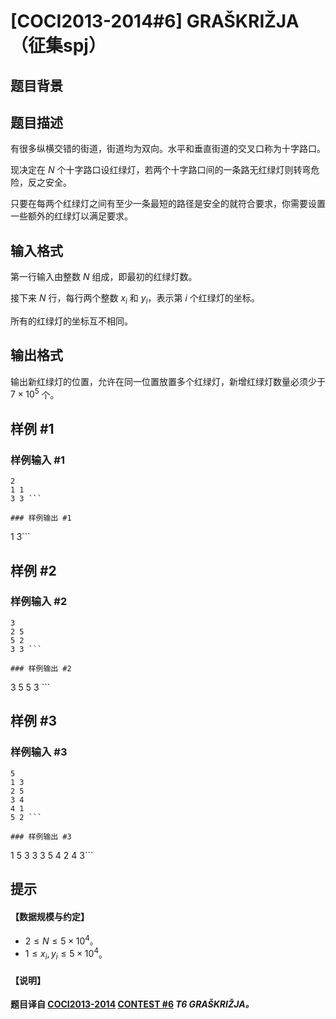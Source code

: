 # [COCI2013-2014#6] GRAŠKRIŽJA（征集spj）

## 题目背景



## 题目描述

有很多纵横交错的街道，街道均为双向。水平和垂直街道的交叉口称为十字路口。

现决定在 $N$ 个十字路口设红绿灯，若两个十字路口间的一条路无红绿灯则转弯危险，反之安全。

只要在每两个红绿灯之间有至少一条最短的路径是安全的就符合要求，你需要设置一些额外的红绿灯以满足要求。

## 输入格式

第一行输入由整数 $N$ 组成，即最初的红绿灯数。

接下来 $N$ 行，每行两个整数 $x_i$ 和 $y_i$，表示第 $i$ 个红绿灯的坐标。

所有的红绿灯的坐标互不相同。

## 输出格式

输出新红绿灯的位置，允许在同一位置放置多个红绿灯，新增红绿灯数量必须少于 $7\times 10^5$ 个。

## 样例 #1

### 样例输入 #1
```
2
1 1
3 3 ```

### 样例输出 #1

```
1 3```

## 样例 #2

### 样例输入 #2
```
3
2 5
5 2
3 3 ```

### 样例输出 #2

```
3 5
5 3 ```

## 样例 #3

### 样例输入 #3
```
5
1 3
2 5
3 4
4 1
5 2 ```

### 样例输出 #3

```
1 5
3 3
3 5
4 2
4 3```

## 提示

#### 【数据规模与约定】
- $2 \leq N \leq 5\times 10^4$。
- $1 \leq x_i,y_i \leq 5\times 10^4$。
#### 【说明】

**题目译自 [COCI2013-2014](https://hsin.hr/coci/archive/2013_2014/) [CONTEST #6](https://hsin.hr/coci/archive/2013_2014/contest6_tasks.pdf) _T6 GRAŠKRIŽJA。_**
